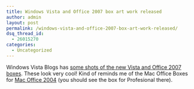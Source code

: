 ```yaml
---
title: Windows Vista and Office 2007 box art work released
author: admin
layout: post
permalink: /windows-vista-and-office-2007-box-art-work-released/
dsq_thread_id:
  - 26015270
categories:
  - Uncategorized
---
```

Windows Vista Blogs has [some shots of the new Vista and Office 2007 boxes][1]. These look very cool! Kind of reminds me of the Mac Office Boxes for [Mac Office 2004][2]&nbsp;(you should see the box for Profesional there).

 [1]: http://windowsvistablog.com/blogs/windowsvista/archive/2006/10/30/announcing-new-packaging-for-windows-vista-and-2007-office-system.aspx
 [2]: http://www.microsoft.com/mac/products/office2004/howtobuy/howtobuy.aspx?pid=howtobuy